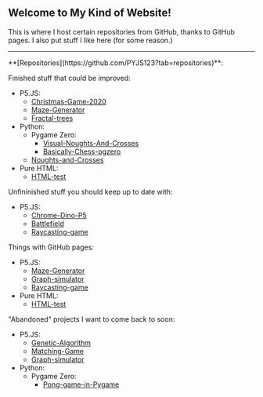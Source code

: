 ## Welcome to My Kind of Website!

This is where I host certain repositories from GitHub, thanks to GitHub pages. I also put stuff I like here (for some reason.)
<hr>
**[Repositories](https://github.com/PYJS123?tab=repositories)**:

Finished stuff that could be improved:
  - P5.JS:
    - [Christmas-Game-2020](https://github.com/PYJS123/Christmas-Game-2020)
    - [Maze-Generator](https://github.com/PYJS123/Maze-Generator)
    - [Fractal-trees](https://github.com/PYJS123/Fractal-trees)
  - Python:
    - Pygame Zero:
      - [Visual-Noughts-And-Crosses](https://github.com/PYJS123/Visual-noughts-and-crosses)
      - [Basically-Chess-pgzero](https://github.com/PYJS123/Basically-Chess-pgzero)
    - [Noughts-and-Crosses](https://github.com/PYJS123/Noughts-and-Crosses)
  - Pure HTML:
    - [HTML-test](https://github.com/PYJS123/HTML-test)

Unfininished stuff you should keep up to date with:
  - P5.JS:
    - [Chrome-Dino-P5](https://github.com/PYJS123/Chrome-Dino-P5)
    - [Battlefield](https://github.com/PYJS123/Battlefield)
    - [Raycasting-game](https://github.com/PYJS123/Raycasting-game/tree/gh-pages)

Things with GitHub pages:
  - P5.JS:
    - [Maze-Generator](https://github.com/PYJS123/Maze-Generator)
    - [Graph-simulator](https://github.com/PYJS123/Graph-simulator)
    - [Raycasting-game](https://github.com/PYJS123/Raycasting-game/tree/gh-pages)
  - Pure HTML:
    - [HTML-test](https://github.com/PYJS123/HTML-test)

"Abandoned" projects I want to come back to soon:
  - P5.JS:
    - [Genetic-Algorithm](https://github.com/PYJS123/Genetic-Algorithm)
    - [Matching-Game](https://github.com/PYJS123/Matching-Game)
    - [Graph-simulator](https://github.com/PYJS123/Graph-simulator)
  - Python:
    - Pygame Zero:
      - [Pong-game-in-Pygame](https://github.com/PYJS123/Pong-game-in-Pygame)
